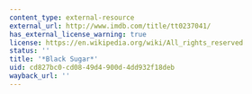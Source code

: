 ```yaml
---
content_type: external-resource
external_url: http://www.imdb.com/title/tt0237041/
has_external_license_warning: true
license: https://en.wikipedia.org/wiki/All_rights_reserved
status: ''
title: '*Black Sugar*'
uid: cd827bc0-cd08-49d4-900d-4dd932f18deb
wayback_url: ''
---
```

